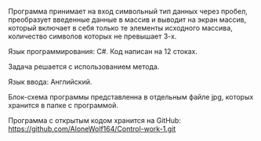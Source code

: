 Программа принимает на вход символьный тип данных через пробел, преобразует введенные данные в массив и выводит на экран массив, который включает в себя только те элементы исходного массива, количество символов которых не превышает 3-х.

Язык программирования: С#.
Код написан на 12 стоках.

Задача решается с использованием метода.

Язык ввода: Английский.

Блок-схема программы представленна в отдельным файле jpg, которых хранится в папке с программой.

Программа с открытым кодом хранится на GitHub: https://github.com/AloneWolf164/Control-work-1.git